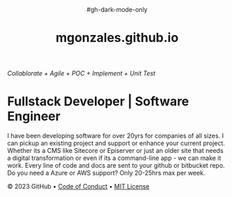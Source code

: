 <header>
#gh-dark-mode-only
<!--
  <<< Author notes: Course header >>>
  Include a 1280×640 image, course title in sentence case, and a concise description in emphasis.
  In your repository settings: enable template repository, add your 1280×640 social image, auto delete head branches.
  Add your open source license, GitHub uses MIT license.
-->

# mgonzales.github.io

</header>

###### _Collablorate + Agile + POC + Implement + Unit Test_

# Fullstack Developer |  Software Engineer                      

I have been developing software for over 20yrs for companies of all sizes.  I can pickup an existing project and support or enhance your current project.  Whether its a CMS like Sitecore or Episerver or just an older site that needs a digital transformation or even if its a command-line app - we can make it work.  Every line of code and docs are sent to your github or bitbucket repo.  Do you need a Azure or AWS support? Only 20-25hrs max per week.  






<footer>

<!--
  <<< Author notes: Footer >>>
  Add a link to get support, GitHub status page, code of conduct, license link.
-->



&copy; 2023 GitHub &bull; [Code of Conduct](https://www.contributor-covenant.org/version/2/1/code_of_conduct/code_of_conduct.md) &bull; [MIT License](https://gh.io/mit)

</footer>
